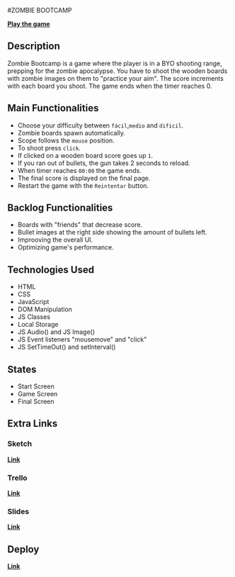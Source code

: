 #ZOMBIE BOOTCAMP

**[Play the game](https://tanopalazzo14.github.io/IRONHACK-M1-ZOMBIE-SHOOTER/)**


## Description

Zombie Bootcamp is a game where the player is in a BYO shooting range, prepping for the zombie apocalypse. You have to shoot the wooden boards with zombie images on them to "practice your aim". The score increments with each board you shoot. The game ends when the timer reaches 0.




## Main Functionalities

- Choose your difficulty between `fácil`,`medio` and `dificil`.
- Zombie boards spawn automatically.
- Scope follows the `mouse` position.
- To shoot press `click`.
- If clicked on a wooden board score goes up `1`.
- If you ran out of bullets, the gun takes 2 seconds to reload.
- When timer reaches `00:00` the game ends.
- The final score is displayed on the final page.
- Restart the game with the `Reintentar` button.




## Backlog Functionalities

- Boards with "friends" that decrease score.
- Bullet images at the right side showing the amount of bullets left.
- Improoving the overall UI.
- Optimizing game's performance.



## Technologies Used

- HTML
- CSS
- JavaScript
- DOM Manipulation
- JS Classes
- Local Storage
- JS Audio() and JS Image()
- JS Event listeners "mousemove" and "click"
- JS SetTimeOut() and setInterval()




## States

- Start Screen
- Game Screen
- Final Screen




## Extra Links

### Sketch

**[Link](https://excalidraw.com/#json=Av0C8Nv7qiolonMc-3MBe,9QUlVyG8noXX9wZXWhacRQ)**

### Trello

**[Link](https://trello.com/invite/b/66db0b924e0304a185136047/ATTIb7ad21aa93f312fd121ae07d584cc98e94964CB3/m1-game-project)**

### Slides

**[Link](https://docs.google.com/presentation/d/1bNi4-ZVHCIxMTWRkVb4hgIGKy2R4Oa0h1vt7Qiu_-9w/edit?usp=sharing)**

## Deploy

**[Link](https://tanopalazzo14.github.io/IRONHACK-M1-ZOMBIE-SHOOTER/)**